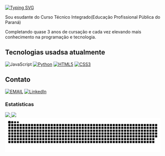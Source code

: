 [![Typing SVG](https://readme-typing-svg.demolab.com?font=Fira+Code&pause=1000&random=false&width=435&lines=Hello%2C+World!+%F0%9F%96%A5;Eu+sou+a+Ana+Luiza)](https://git.io/typing-svg)
<p align="left">Sou esudante do Curso Técnico Integrado(Educação Profissional Pública do Paraná)</p>
<p align="left">Completando quase 3 anos de cursação e cada vez elevando mais conhecimento na programação e tecnologia.</p> 

##

## Tecnologias usadsa atualmente
![JavaScript](https://img.shields.io/badge/JavaScript-323330?style=for-the-badge&logo=javascript&logoColor=F7DF1E)
[![Python](https://img.shields.io/badge/Python-3776AB?style=for-the-badge&logo=python&logoColor=white)](https://www.python.org)
[![HTML5](https://img.shields.io/badge/HTML5-E34F26?style=for-the-badge&logo=html5&logoColor=white)](https://developer.mozilla.org/en-US/docs/Web/HTML)
[![CSS3](https://img.shields.io/badge/CSS3-1572B6?style=for-the-badge&logo=css3&logoColor=white)](https://developer.mozilla.org/en-US/docs/Web/CSS)

## Contato
[![EMAIL](https://img.shields.io/badge/Email-222222?style=for-the-badge&logo=protonmail&logoColor=white)](mailto:anadamaceno89@gmail.com)
[![LinkedIn](https://img.shields.io/badge/LinkedIn-0077B5?style=for-the-badge&logo=linkedin&logoColor=white)](https://www.linkedin.com/in/ana-luiza-a12ba7306/)

### Estatísticas

<div>
  <a href="https://github.com/MayconPadilha/MayconPadilha">
  <img height="140em" src="https://github-readme-stats.vercel.app/api?username=AnaLuiza&show_icons=true&theme=dark&include_all_commits=true&count_private=true"/>
  <img height="140em" src="https://github-readme-stats.vercel.app/api/top-langs/?username=AnaLuiza&layout=compact&langs_count=7&theme=dark"/>
</div>

<picture>
  <source media="(prefers-color-scheme: dark)" srcset="https://raw.githubusercontent.com/MayconPadilha/MayconPadilha/output/github-contribution-grid-snake-dark.svg">
  <source media="(prefers-color-scheme: light)" srcset="https://raw.githubusercontent.com/MayconPadilha/MayconPadilha/output/github-contribution-grid-snake.svg">
  <img alt="github contribution grid snake animation" src="https://raw.githubusercontent.com/MayconPadilha/MayconPadilha/output/github-contribution-grid-snake.svg">
</picture>
<br><br>
